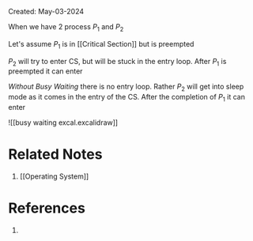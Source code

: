 Created: May-03-2024

When we have 2 process $P_1$ and $P_2$

Let's assume $P_1$ is in [[Critical Section]] but is preempted

$P_2$ will try to enter CS, but will be stuck in the entry loop. After $P_1$ is preempted it can enter

*Without Busy Waiting* there is no entry loop. Rather $P_2$ will get into sleep mode as it comes in the entry of the CS. After the completion of $P_1$ it can enter

![[busy waiting excal.excalidraw]]

# Related Notes

1. [[Operating System]]
# References

1. 